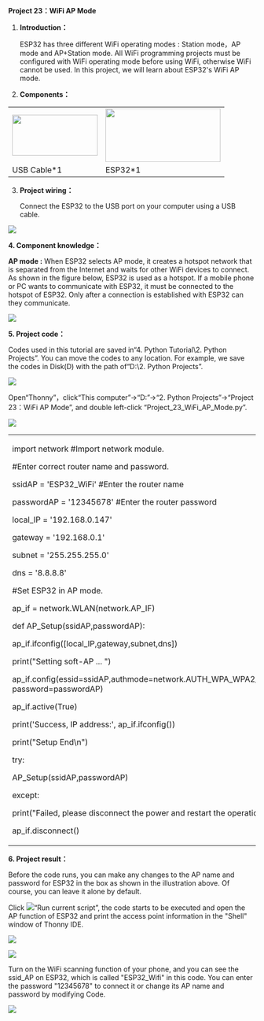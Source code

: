**Project 23：WiFi AP Mode**

1.  **Introduction：**
    
    ESP32 has three different WiFi operating modes : Station mode，AP
    mode and AP+Station mode. All WiFi programming projects must be
    configured with WiFi operating mode before using WiFi, otherwise
    WiFi cannot be used. In this project, we will learn about ESP32's
    WiFi AP mode.

2.  **Components：**

<table>
<tbody>
<tr class="odd">
<td><img src="https://raw.githubusercontent.com/keyestudio/KS5012-Keyestudio-ESP32-Learning-Kit-Basic-Edition-Python/master/media/729232b0c2d2c01984808289b222890c.png" style="width:1.8125in;height:0.86458in" /></td>
<td><img src="https://raw.githubusercontent.com/keyestudio/KS5012-Keyestudio-ESP32-Learning-Kit-Basic-Edition-Python/master/media/53f17b0de2d98d4714e8fe9043a346ca.jpeg" style="width:2.43681in;height:1.13472in" /></td>
</tr>
<tr class="even">
<td>USB Cable*1</td>
<td>ESP32*1</td>
</tr>
</tbody>
</table>

3.  **Project wiring：**
    
    Connect the ESP32 to the USB port on your computer using a USB
    cable.

![](/media/53f17b0de2d98d4714e8fe9043a346ca.jpeg)

**4. Component knowledge：**

**AP mode :** When ESP32 selects AP mode, it creates a hotspot network
that is separated from the Internet and waits for other WiFi devices to
connect. As shown in the figure below, ESP32 is used as a hotspot. If a
mobile phone or PC wants to communicate with ESP32, it must be connected
to the hotspot of ESP32. Only after a connection is established with
ESP32 can they communicate.

![](/media/35d90f1ce10814ea1897ba63f8bd7ad9.png)

**5. Project code：**

Codes used in this tutorial are saved in“4. Python Tutorial\\2. Python
Projects”. You can move the codes to any location. For example, we save
the codes in Disk(D) with the path of“D:\\2. Python Projects”.

![](/media/906b7d4391131929a6b0726f7f5bab30.png)

Open“Thonny”，click“This computer”→“D:”→“2. Python Projects”→“Project
23：WiFi AP Mode”, and double left-click
“Project\_23\_WiFi\_AP\_Mode.py”.

![](/media/ec24f3f261f88263241b30c8b242cb0b.png)

<table>
<tbody>
<tr class="odd">
<td><p>import network #Import network module.</p>
<p>#Enter correct router name and password.</p>
<p>ssidAP = 'ESP32_WiFi' #Enter the router name</p>
<p>passwordAP = '12345678' #Enter the router password</p>
<p>local_IP = '192.168.0.147'</p>
<p>gateway = '192.168.0.1'</p>
<p>subnet = '255.255.255.0'</p>
<p>dns = '8.8.8.8'</p>
<p>#Set ESP32 in AP mode.</p>
<p>ap_if = network.WLAN(network.AP_IF)</p>
<p>def AP_Setup(ssidAP,passwordAP):</p>
<p>ap_if.ifconfig([local_IP,gateway,subnet,dns])</p>
<p>print("Setting soft-AP ... ")</p>
<p>ap_if.config(essid=ssidAP,authmode=network.AUTH_WPA_WPA2_PSK, password=passwordAP)</p>
<p>ap_if.active(True)</p>
<p>print('Success, IP address:', ap_if.ifconfig())</p>
<p>print("Setup End\n")</p>
<p>try:</p>
<p>AP_Setup(ssidAP,passwordAP)</p>
<p>except:</p>
<p>print("Failed, please disconnect the power and restart the operation.")</p>
<p>ap_if.disconnect()</p></td>
</tr>
</tbody>
</table>

**6. Project result：**

Before the code runs, you can make any changes to the AP name and
password for ESP32 in the box as shown in the illustration above. Of
course, you can leave it alone by default.

Click ![](/media/da852227207616ccd9aff28f19e02690.png)“Run current script”, the code starts to be
executed and open the AP function of ESP32 and print the access point
information in the "Shell" window of Thonny IDE.

![](/media/95990cc9c686c1c7563c48824f3243f2.png)

![](/media/8f32669a9a76b022afe4b339149c061c.png)

Turn on the WiFi scanning function of your phone, and you can see the
ssid\_AP on ESP32, which is called "ESP32\_Wifi" in this code. You can
enter the password "12345678" to connect it or change its AP name and
password by modifying Code.

![](/media/3e0ad895bea7f5100cc02a415adcace7.png)
